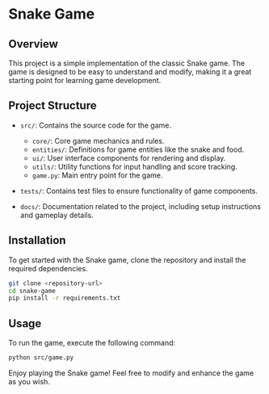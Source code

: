 # Snake Game

## Overview
This project is a simple implementation of the classic Snake game. The game is designed to be easy to understand and modify, making it a great starting point for learning game development.

## Project Structure
- `src/`: Contains the source code for the game.
  - `core/`: Core game mechanics and rules.
  - `entities/`: Definitions for game entities like the snake and food.
  - `ui/`: User interface components for rendering and display.
  - `utils/`: Utility functions for input handling and score tracking.
  - `game.py`: Main entry point for the game.

- `tests/`: Contains test files to ensure functionality of game components.

- `docs/`: Documentation related to the project, including setup instructions and gameplay details.

## Installation
To get started with the Snake game, clone the repository and install the required dependencies.

```bash
git clone <repository-url>
cd snake-game
pip install -r requirements.txt
```

## Usage
To run the game, execute the following command:

```bash
python src/game.py
```

Enjoy playing the Snake game! Feel free to modify and enhance the game as you wish.